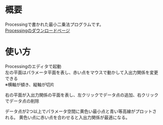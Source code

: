 # 概要  
Processingで書かれた最小二乗法プログラムです。  
[Processingのダウンロードページ](https://processing.org/download)  

# 使い方  
Processingのエディタで起動  
左の平面はパラメータ平面を表し、赤い点をマウスで動かして入出力関係を変更できる  
※横軸が傾き、縦軸が切片  

右の平面が入出力関係の平面を表し、左クリックでデータ点の追加、右クリックでデータ点の削除  

データ点が2つ以上でパラメータ空間に黄色い最小点と青い等高線がプロットされる。
黄色い点に赤い点を合わせると入出力関係が最適になる。  

